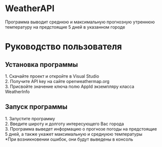 # WeatherAPI
Программа выводит среднюю и максимальную прогнозную утреннюю температуру на предстоящие 5 дней в указанном городе
<h1>Руководство пользователя</h1>
<h2>Установка программы</h2>
1. Скачайте проект и откройте в Visual Studio<br>
2. Получите API key на сайте openweathermap.org<br>
3. Присвойте значение ключа полю AppId экземпляру класса WeatherInfo<br>
<h2>Запуск программы</h2>
1. Запустите программу<br>
2. Введите широту и долготу интересующего Вас города<br>
3. Программа выведет информацию о прогнозе погоды на предстоящие 5 дней, а также укажет максимальную и среднуюю температуры<br>
*При возникновении ошибок, они будут выведены в консоль
